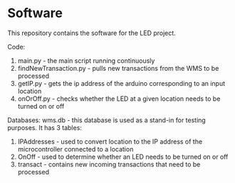 # Software
This repository contains the software for the LED project.

Code:
1) main.py - the main script running continuously
2) findNewTransaction.py - pulls new transactions from the WMS to be processed
3) getIP.py - gets the ip address of the arduino corresponding to an input location
4) onOrOff.py - checks whether the LED at a given location needs to be turned on or off

Databases:
wms.db - this database is used as a stand-in for testing purposes. It has 3 tables:
1) IPAddresses - used to convert location to the IP address of the microcontroller connected to a location
2) OnOff - used to determine whether an LED needs to be turned on or off
3) transact - contains new incoming transactions that need to be processed
